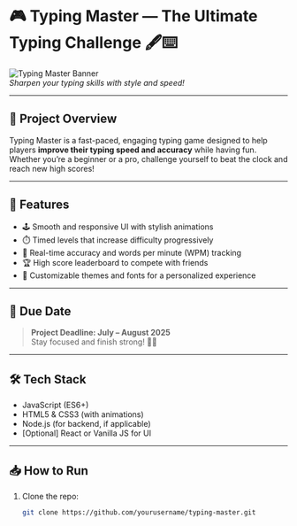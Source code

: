 # 🎮 Typing Master — The Ultimate Typing Challenge 🖋️⌨️

![Typing Master Banner](https://i.imgur.com/4Z7qMl1.png)  
*Sharpen your typing skills with style and speed!*

---

## 🚀 Project Overview

Typing Master is a fast-paced, engaging typing game designed to help players **improve their typing speed and accuracy** while having fun. Whether you’re a beginner or a pro, challenge yourself to beat the clock and reach new high scores!

---

## 🎯 Features

- 🕹️ Smooth and responsive UI with stylish animations  
- ⏱️ Timed levels that increase difficulty progressively  
- 🎉 Real-time accuracy and words per minute (WPM) tracking  
- 🏆 High score leaderboard to compete with friends  
- 🎨 Customizable themes and fonts for a personalized experience  

---

## 📅 Due Date

> **Project Deadline: July – August 2025**  
> Stay focused and finish strong! 💪🔥

---

## 🛠️ Tech Stack

- JavaScript (ES6+)  
- HTML5 & CSS3 (with animations)  
- Node.js (for backend, if applicable)  
- [Optional] React or Vanilla JS for UI  

---

## 📥 How to Run

1. Clone the repo:  
   ```bash
   git clone https://github.com/yourusername/typing-master.git

